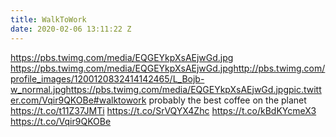 ```yaml
---
title: WalkToWork
date: 2020-02-06 13:11:22 Z
---
```


 https://pbs.twimg.com/media/EQGEYkpXsAEjwGd.jpg https://pbs.twimg.com/media/EQGEYkpXsAEjwGd.jpghttp://pbs.twimg.com/profile_images/1200120832414142465/L_Bojb-w_normal.jpghttps://pbs.twimg.com/media/EQGEYkpXsAEjwGd.jpgpic.twitter.com/Vqir9QKOBe#walktowork probably the best coffee on the planet https://t.co/t11Z37JMTi https://t.co/SrVQYX4Zhc https://t.co/kBdKYcmeX3 https://t.co/Vqir9QKOBe
